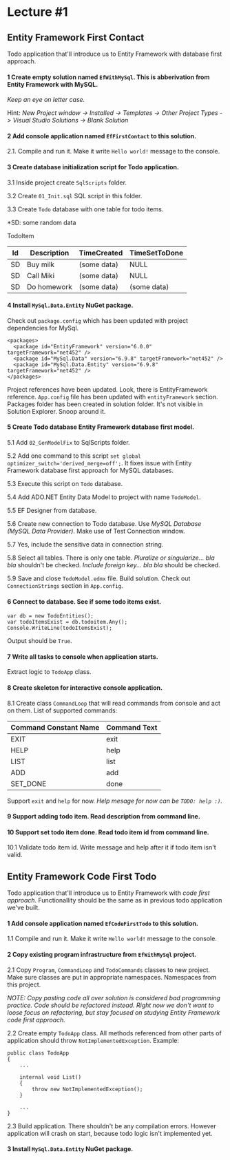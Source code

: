 # Lecture #1

## Entity Framework First Contact
Todo application that'll introduce us to Entity Framework with database first approach.

#### 1 Create empty solution named `EfWithMySql`. This is abberivation from Entity Framework with MySQL.
*Keep an eye on letter case.*

Hint:
*New Project window -> Installed -> Templates -> Other Project Types -> Visual Studio Solutions -> Blank Solution*

#### 2 Add console application named `EfFirstContact` to this solution.
2.1. Compile and run it. Make it write `Hello world!` message to the console.

#### 3 Create database initialization script for Todo application.
3.1 Inside project create `SqlScripts` folder. 

3.2 Create `01_Init.sql` SQL script in this folder. 

3.3 Create `Todo` database with one table for todo items. 

*SD: some random data

TodoItem

| Id | Description | TimeCreated | TimeSetToDone |
|----|-------------|-------------|---------------|
| SD | Buy milk    | (some data) | NULL          |
| SD | Call Miki   | (some data) | NULL          |
| SD | Do homework | (some data) | (some data)   |

#### 4 Install `MySql.Data.Entity` NuGet package.
Check out `package.config` which has been updated with project dependencies for MySql.

```
<packages>
  <package id="EntityFramework" version="6.0.0" targetFramework="net452" />
  <package id="MySql.Data" version="6.9.8" targetFramework="net452" />
  <package id="MySql.Data.Entity" version="6.9.8" targetFramework="net452" />
</packages>
```
Project references have been updated. Look, there is EntityFramework reference.
`App.config` file has been updated with `entityFramework` section.
Packages folder has been created in solution folder. It's not visible in Solution Explorer. Snoop around it.

#### 5 Create Todo database Entity Framework database first model.
5.1 Add `02_GenModelFix` to SqlScripts folder.

5.2 Add one command to this script `set global optimizer_switch='derived_merge=off';`. It fixes issue with Entity Framework database first approach for MySQL databases.

5.3 Execute this script on `Todo` database.

5.4 Add ADO.NET Entity Data Model to project with name `TodoModel`.

5.5 EF Designer from database.

5.6 Create new connection to Todo database. Use *MySQL Database (MySQL Data Provider)*. Make use of Test Connection window.

5.7 Yes, include the sensitive data in connection string.

5.8 Select all tables. There is only one table. *Pluralize or singularize... bla bla* shouldn't be checked. *Include foreign key... bla bla* should be checked.

5.9 Save and close `TodoModel.edmx` file. Build solution. Check out `ConnectionStrings` section in `App.config`.

#### 6 Connect to database. See if some todo items exist.
```
var db = new TodoEntities();
var todoItemsExist = db.todoitem.Any();
Console.WriteLine(todoItemsExist);
```
Output should be `True`.

#### 7 Write all tasks to console when application starts.
Extract logic to `TodoApp` class.


#### 8 Create skeleton for interactive console application.
8.1 Create class `CommandLoop` that will read commands from console and act on them.
List of supported commands:

| Command Constant Name | Command Text |
| --------------------- | ------------ |
| EXIT                  | exit         |
| HELP                  | help         |
| LIST                  | list         |
| ADD                   | add          |
| SET_DONE              | done         |

Support `exit` and `help` for now.
*Help mesage for now can be `TODO: help :)`.*

#### 9 Support adding todo item. Read description from command line.

#### 10 Support set todo item done. Read todo item id from command line.
10.1 Validate todo item id. Write message and help after it if todo item isn't valid.


## Entity Framework Code First Todo 
Todo application that'll introduce us to Entity Framework with *code first approach*. Functionallity should be the same as in previous todo application we've built.

#### 1 Add console application named `EfCodeFirstTodo` to this solution.
1.1 Compile and run it. Make it write `Hello world!` message to the console.

#### 2 Copy existing program infrastructure from `EfWithMySql` project.
2.1 Copy `Program`, `CommandLoop` and `TodoCommands` classes to new project. Make sure classes are put in appropriate namespaces. Namespaces from this project.

*NOTE: Copy pasting code all over solution is considered bad programming practice. Code should be refactored instead. Right now we don't want to loose focus on refactoring, but stay focused on studying Entity Framework code first approach.*

2.2 Create empty `TodoApp` class. All methods referenced from other parts of application should throw `NotImplementedException`. Example:

```
public class TodoApp
{
    ...

    internal void List()
    {
        throw new NotImplementedException();
    }

    ...
}
```
2.3 Build application. There shouldn't be any compilation errors. However application will crash on start, because todo logic isn't implemented yet.

#### 3 Install `MySql.Data.Entity` NuGet package.

